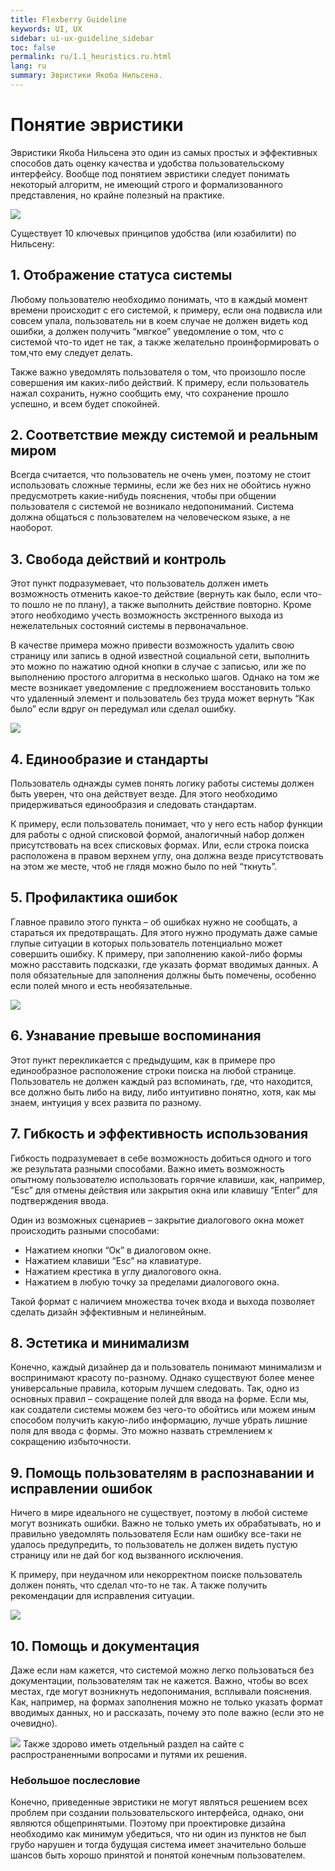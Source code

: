 ```yaml
---
title: Flexberry Guideline
keywords: UI, UX
sidebar: ui-ux-guideline_sidebar
toc: false
permalink: ru/1.1_heuristics.ru.html
lang: ru
summary: Эвристики Якоба Нильсена.
---
```


# Понятие эвристики
Эвристики Якоба Нильсена это один из самых простых и эффективных способов дать оценку качества и удобства пользовательскому интерфейсу. Вообще под понятием эвристики следует понимать некоторый алгоритм, не имеющий строго и формализованного представления, но крайне полезный на практике.

![](../../../images/pages/guides/ui-ux-guideline/1.1_heuristics/1.png)

Cуществует 10 ключевых принципов удобства (или юзабилити) по Нильсену:
## 1. Отображение статуса системы
Любому пользователю необходимо понимать, что в каждый момент времени происходит с его системой, к примеру, если она подвисла или совсем упала, пользователь ни в коем случае не должен видеть код ошибки, а должен получить “мягкое” уведомление о том, что с системой что-то идет не так, а также желательно проинформировать о том,что ему следует делать.

Также важно уведомлять пользователя о том, что произошло после совершения им каких-либо действий. К примеру, если пользователь нажал сохранить, нужно сообщить ему, что сохранение прошло успешно, и всем будет спокойней.
## 2. Соответствие между системой и реальным миром
Всегда считается, что пользователь не очень умен, поэтому не стоит использовать сложные термины, если же без них не обойтись нужно предусмотреть какие-нибудь пояснения, чтобы при общении пользователя с системой не возникало недопониманий. Система должна общаться с пользователем на человеческом языке, а не наоборот.
## 3. Свобода действий и контроль
Этот пункт подразумевает, что пользователь должен иметь возможность отменить какое-то действие (вернуть как было, если что-то пошло не по плану), а также выполнить действие повторно. Кроме этого необходимо учесть возможность экстренного выхода из нежелательных состояний системы в первоначальное.  

В качестве примера можно привести возможность удалить свою страницу или запись в одной известной социальной сети, выполнить это можно по нажатию одной кнопки в случае с записью, или же по выполнению простого алгоритма в несколько шагов. Однако на том же месте возникает уведомление с предложением восстановить только что удаленный элемент и пользователь без труда может вернуть “Как было” если вдруг он передумал или сделал ошибку.

![](../../../images/pages/guides/ui-ux-guideline/1.1_heuristics/2.png)

## 4. Единообразие и стандарты
Пользователь однажды сумев понять логику работы системы должен быть уверен, что она действует везде. Для этого необходимо придерживаться единообразия и следовать стандартам.

К примеру, если пользователь понимает, что у него есть набор функции для работы с одной списковой формой, аналогичный набор должен присутствовать на всех списковых формах. Или, если строка поиска расположена в правом верхнем углу, она должна везде присутствовать на этом же месте, чтоб не глядя можно было по ней “ткнуть”.
## 5. Профилактика ошибок
Главное правило этого пункта – об ошибках нужно не сообщать, а стараться их предотвращать. Для этого нужно продумать даже самые глупые ситуации в которых пользователь потенциально может совершить ошибку. К примеру, при заполнению какой-либо формы можно расставить подсказки, где указать формат вводимых данных. А поля обязательные для заполнения должны быть помечены, особенно если полей много и есть необязательные.

![](../../../images/pages/guides/ui-ux-guideline/1.1_heuristics/3.png)

## 6. Узнавание превыше воспоминания
Этот пункт перекликается с предыдущим, как в примере про единообразное расположение строки поиска на любой странице. Пользователь не должен каждый раз вспоминать, где, что находится, все должно быть либо на виду, либо интуитивно понятно, хотя, как мы знаем, интуиция у всех развита по разному.
## 7. Гибкость и эффективность использования
Гибкость подразумевает в себе возможность добиться одного и того же результата разными способами. Важно иметь возможность опытному пользователю использовать горячие клавиши, как, например, “Esc” для отмены действия или закрытия окна или клавишу “Enter” для подтверждения ввода. 

Один из возможных сценариев – закрытие диалогового окна может происходить разными способами:
* Нажатием кнопки “Ок” в диалоговом окне.
* Нажатием клавиши “Esc” на клавиатуре.
* Нажатием крестика в углу диалогового окна.
* Нажатием в любую точку за пределами диалогового окна.

Такой формат с наличием множества точек входа и выхода позволяет сделать дизайн эффективным и нелинейным.
## 8. Эстетика и минимализм
Конечно, каждый дизайнер да и пользователь понимают минимализм и воспринимают красоту по-разному. Однако существуют более менее универсальные правила, которым лучшем следовать. Так, одно из основных правил – сокращение полей для ввода на форме. Если мы, как создатели системы можем без чего-то обойтись или можем иным способом получить какую-либо информацию, лучше убрать лишние поля для ввода с формы. Это можно назвать стремлением к сокращению избыточности.
## 9. Помощь пользователям в распознавании и исправлении ошибок
Ничего в мире идеального не существует, поэтому в любой системе могут возникать ошибки. Важно не только уметь их обрабатывать, но и правильно уведомлять пользователя Если нам ошибку все-таки не удалось предупредить, то пользователь не должен видеть пустую страницу или не дай бог код вызванного исключения. 

К примеру, при неудачном или некорректном поиске пользователь должен понять, что сделал что-то не так. А также получить рекомендации для исправления ситуации.

![](../../../images/pages/guides/ui-ux-guideline/1.1_heuristics/4.png)

## 10. Помощь и документация
Даже если нам кажется, что системой можно легко пользоваться без документации, пользователям так не кажется. Важно, чтобы во всех местах, где могут возникнуть недопонимания, всплывали пояснения. Как, например, на формах заполнения можно не только указать формат вводимых данных, но и рассказать, почему это поле важно (если это не очевидно).

![](../../../images/pages/guides/ui-ux-guideline/1.1_heuristics/5.png)
Также здорово иметь отдельный раздел на сайте с распространенными вопросами и путями их решения.

### Небольшое послесловие
Конечно, приведенные эвристики не могут являться решением всех проблем при создании пользовательского интерфейса, однако, они являются общепринятыми. Поэтому при проектировке дизайна необходимо как минимум убедиться, что ни один из пунктов не был грубо нарушен и тогда будущая система имеет значительно больше шансов быть хорошо принятой и понятой конечным пользователем.
